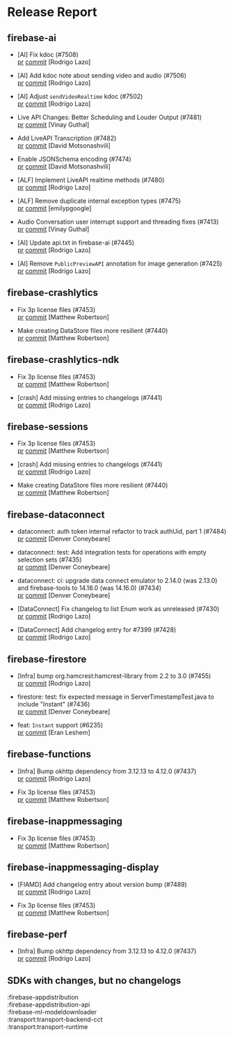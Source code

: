 # Release Report
## firebase-ai
      
* [AI] Fix kdoc (#7508)   
  [pr](https://github.com/firebase/firebase-android-sdk/pull/7508) [commit](https://github.com/firebase/firebase-android-sdk/commit/0afe7cb308d9e76ad608d9b42699edd46a50ee80)  [Rodrigo Lazo]

* [AI] Add kdoc note about sending video and audio (#7506)   
  [pr](https://github.com/firebase/firebase-android-sdk/pull/7506) [commit](https://github.com/firebase/firebase-android-sdk/commit/4194057057a77e0983c62b104e2c0f1ea57dfd1a)  [Rodrigo Lazo]

* [AI] Adjust `sendVideoRealtime` kdoc (#7502)   
  [pr](https://github.com/firebase/firebase-android-sdk/pull/7502) [commit](https://github.com/firebase/firebase-android-sdk/commit/89c3e537eb50b13b80d611b2912624aca2699e44)  [Rodrigo Lazo]

*  Live API Changes: Better Scheduling and Louder Output (#7481)   
  [pr](https://github.com/firebase/firebase-android-sdk/pull/7481) [commit](https://github.com/firebase/firebase-android-sdk/commit/e0e995a59e0d10843fac800c64a327b2f2c64f83)  [Vinay Guthal]

* Add LiveAPI Transcription (#7482)   
  [pr](https://github.com/firebase/firebase-android-sdk/pull/7482) [commit](https://github.com/firebase/firebase-android-sdk/commit/1c862ecd2fdcd05bb0dbcc5caf9f20bc8e7d72f8)  [David Motsonashvili]

* Enable JSONSchema encoding (#7474)   
  [pr](https://github.com/firebase/firebase-android-sdk/pull/7474) [commit](https://github.com/firebase/firebase-android-sdk/commit/264ebadd45b9dad616fca5572b0e618c816d5faa)  [David Motsonashvili]

* [ALF] Implement LiveAPI realtime methods (#7480)   
  [pr](https://github.com/firebase/firebase-android-sdk/pull/7480) [commit](https://github.com/firebase/firebase-android-sdk/commit/968342d6094d153fdbcdb485348145b98a1c3be5)  [Rodrigo Lazo]

* [ALF] Remove duplicate internal exception types (#7475)   
  [pr](https://github.com/firebase/firebase-android-sdk/pull/7475) [commit](https://github.com/firebase/firebase-android-sdk/commit/cb9e9c5c4c52a98de54f2684e21923257a8a179a)  [emilypgoogle]

* Audio Conversation user interrupt support and threading fixes (#7413)   
  [pr](https://github.com/firebase/firebase-android-sdk/pull/7413) [commit](https://github.com/firebase/firebase-android-sdk/commit/668bd66a7fcd6222afa2741eca724a85a6204078)  [Vinay Guthal]

* [AI] Update api.txt in firebase-ai (#7445)   
  [pr](https://github.com/firebase/firebase-android-sdk/pull/7445) [commit](https://github.com/firebase/firebase-android-sdk/commit/803dc348f8a56f6d47336c3e5d7f5120258549f8)  [Rodrigo Lazo]

* [AI] Remove `PublicPreviewAPI` annotation for image generation (#7425)   
  [pr](https://github.com/firebase/firebase-android-sdk/pull/7425) [commit](https://github.com/firebase/firebase-android-sdk/commit/77c5daf3adb9effccb3079614b442f5200b98e59)  [Rodrigo Lazo]

## firebase-crashlytics
      
* Fix 3p license files (#7453)   
  [pr](https://github.com/firebase/firebase-android-sdk/pull/7453) [commit](https://github.com/firebase/firebase-android-sdk/commit/e9ce620fe5fb175ff9822dbf15b0c8f89382acd4)  [Matthew Robertson]

* Make creating DataStore files more resilient (#7440)   
  [pr](https://github.com/firebase/firebase-android-sdk/pull/7440) [commit](https://github.com/firebase/firebase-android-sdk/commit/68c53c606ecf8531ea831a3aeae5e39d973e7be1)  [Matthew Robertson]

## firebase-crashlytics-ndk
      
* Fix 3p license files (#7453)   
  [pr](https://github.com/firebase/firebase-android-sdk/pull/7453) [commit](https://github.com/firebase/firebase-android-sdk/commit/e9ce620fe5fb175ff9822dbf15b0c8f89382acd4)  [Matthew Robertson]

* [crash] Add missing entries to changelogs (#7441)   
  [pr](https://github.com/firebase/firebase-android-sdk/pull/7441) [commit](https://github.com/firebase/firebase-android-sdk/commit/d34199faf93b262b9da2a8b566e7ac4632d6f3bd)  [Rodrigo Lazo]

## firebase-sessions
      
* Fix 3p license files (#7453)   
  [pr](https://github.com/firebase/firebase-android-sdk/pull/7453) [commit](https://github.com/firebase/firebase-android-sdk/commit/e9ce620fe5fb175ff9822dbf15b0c8f89382acd4)  [Matthew Robertson]

* [crash] Add missing entries to changelogs (#7441)   
  [pr](https://github.com/firebase/firebase-android-sdk/pull/7441) [commit](https://github.com/firebase/firebase-android-sdk/commit/d34199faf93b262b9da2a8b566e7ac4632d6f3bd)  [Rodrigo Lazo]

* Make creating DataStore files more resilient (#7440)   
  [pr](https://github.com/firebase/firebase-android-sdk/pull/7440) [commit](https://github.com/firebase/firebase-android-sdk/commit/68c53c606ecf8531ea831a3aeae5e39d973e7be1)  [Matthew Robertson]

## firebase-dataconnect
      
* dataconnect: auth token internal refactor to track authUid, part 1 (#7484)   
  [pr](https://github.com/firebase/firebase-android-sdk/pull/7484) [commit](https://github.com/firebase/firebase-android-sdk/commit/1c3812fb44665b990e1693cc51a5cffa64cb51cc)  [Denver Coneybeare]

* dataconnect: test: Add integration tests for operations with empty selection sets (#7435)   
  [pr](https://github.com/firebase/firebase-android-sdk/pull/7435) [commit](https://github.com/firebase/firebase-android-sdk/commit/1246b69b5c616b17c5b8abe53005d2c57c523929)  [Denver Coneybeare]

* dataconnect: ci: upgrade data connect emulator to 2.14.0 (was 2.13.0) and firebase-tools to 14.18.0 (was 14.16.0) (#7434)   
  [pr](https://github.com/firebase/firebase-android-sdk/pull/7434) [commit](https://github.com/firebase/firebase-android-sdk/commit/3190085cd4e7f8d242eaafdcb510140aac315b26)  [Denver Coneybeare]

* [DataConnect] Fix changelog to list Enum work as unreleased (#7430)   
  [pr](https://github.com/firebase/firebase-android-sdk/pull/7430) [commit](https://github.com/firebase/firebase-android-sdk/commit/c011f831de552569ea8b5640926984c2133aed7f)  [Rodrigo Lazo]

* [DataConnect] Add changelog entry for #7399 (#7428)   
  [pr](https://github.com/firebase/firebase-android-sdk/pull/7428) [commit](https://github.com/firebase/firebase-android-sdk/commit/9688492229f72b53cb72dfdb0a7d80d7c7a39240)  [Rodrigo Lazo]

## firebase-firestore
      
* [Infra] bump org.hamcrest:hamcrest-library from 2.2 to 3.0 (#7455)   
  [pr](https://github.com/firebase/firebase-android-sdk/pull/7455) [commit](https://github.com/firebase/firebase-android-sdk/commit/e894db134b8e608957a5c34877cb9f4fa664f21e)  [Rodrigo Lazo]

* firestore: test: fix expected message in ServerTimestampTest.java to include "Instant" (#7436)   
  [pr](https://github.com/firebase/firebase-android-sdk/pull/7436) [commit](https://github.com/firebase/firebase-android-sdk/commit/2d9174022835c1a3df5dde684402e4cc3ea13e52)  [Denver Coneybeare]

* feat: `Instant` support (#6235)   
  [pr](https://github.com/firebase/firebase-android-sdk/pull/6235) [commit](https://github.com/firebase/firebase-android-sdk/commit/8a8298dfca20fb8c23ab2a34767615b79b8c49c6)  [Eran Leshem]

## firebase-functions
      
* [Infra] Bump okhttp dependency from 3.12.13 to 4.12.0  (#7437)   
  [pr](https://github.com/firebase/firebase-android-sdk/pull/7437) [commit](https://github.com/firebase/firebase-android-sdk/commit/0e81807450977989b973b6f7fb644189ecc7d2bb)  [Rodrigo Lazo]

* Fix 3p license files (#7453)   
  [pr](https://github.com/firebase/firebase-android-sdk/pull/7453) [commit](https://github.com/firebase/firebase-android-sdk/commit/e9ce620fe5fb175ff9822dbf15b0c8f89382acd4)  [Matthew Robertson]

## firebase-inappmessaging
      
* Fix 3p license files (#7453)   
  [pr](https://github.com/firebase/firebase-android-sdk/pull/7453) [commit](https://github.com/firebase/firebase-android-sdk/commit/e9ce620fe5fb175ff9822dbf15b0c8f89382acd4)  [Matthew Robertson]

## firebase-inappmessaging-display
      
* [FIAMD] Add changelog entry about version bump (#7489)   
  [pr](https://github.com/firebase/firebase-android-sdk/pull/7489) [commit](https://github.com/firebase/firebase-android-sdk/commit/089f0a1cd7e67aa697789974fccd76012eac03f9)  [Rodrigo Lazo]

* Fix 3p license files (#7453)   
  [pr](https://github.com/firebase/firebase-android-sdk/pull/7453) [commit](https://github.com/firebase/firebase-android-sdk/commit/e9ce620fe5fb175ff9822dbf15b0c8f89382acd4)  [Matthew Robertson]

## firebase-perf
      
* [Infra] Bump okhttp dependency from 3.12.13 to 4.12.0  (#7437)   
  [pr](https://github.com/firebase/firebase-android-sdk/pull/7437) [commit](https://github.com/firebase/firebase-android-sdk/commit/0e81807450977989b973b6f7fb644189ecc7d2bb)  [Rodrigo Lazo]


## SDKs with changes, but no changelogs
:firebase-appdistribution  
:firebase-appdistribution-api  
:firebase-ml-modeldownloader  
:transport:transport-backend-cct  
:transport:transport-runtime